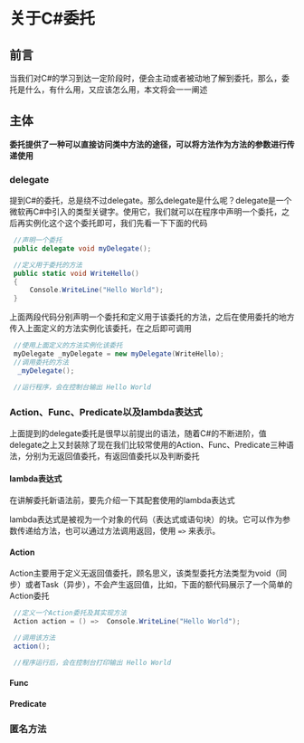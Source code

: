 # 关于C#委托

## 前言

当我们对C#的学习到达一定阶段时，便会主动或者被动地了解到委托，那么，委托是什么，有什么用，又应该怎么用，本文将会一一阐述

## 主体

**委托提供了一种可以直接访问类中方法的途径，可以将方法作为方法的参数进行传递使用**

### delegate

提到C#的委托，总是绕不过delegate。那么delegate是什么呢？delegate是一个微软再C#中引入的类型关键字。使用它，我们就可以在程序中声明一个委托，之后再实例化这个这个委托即可，我们先看一下下面的代码

```c#
 //声明一个委托
 public delegate void myDelegate();

 //定义用于委托的方法
 public static void WriteHello()
 {
     Console.WriteLine("Hello World");
 }
```

上面两段代码分别声明一个委托和定义用于该委托的方法，之后在使用委托的地方传入上面定义的方法实例化该委托，在之后即可调用

```C# 
 //使用上面定义的方法实例化该委托
 myDelegate _myDelegate = new myDelegate(WriteHello);
 //调用委托的方法
  _myDelegate();

 //运行程序，会在控制台输出 Hello World
```

### Action、Func、Predicate以及lambda表达式

上面提到的delegate委托是很早以前提出的语法，随着C#的不断进阶，值delegate之上又封装除了现在我们比较常使用的Action、Func、Predicate三种语法，分别为无返回值委托，有返回值委托以及判断委托

#### lambda表达式

在讲解委托新语法前，要先介绍一下其配套使用的lambda表达式

lambda表达式是被视为一个对象的代码（表达式或语句块）的块。它可以作为参数传递给方法，也可以通过方法调用返回，使用 `=>` 来表示。

#### Action

Action主要用于定义无返回值委托，顾名思义，该类型委托方法类型为void（同步）或者Task（异步），不会产生返回值，比如，下面的额代码展示了一个简单的Action委托

```C#
 //定义一个Action委托及其实现方法
 Action action = () =>  Console.WriteLine("Hello World");

 //调用该方法
 action();

 //程序运行后，会在控制台打印输出 Hello World
```

#### Func



#### Predicate



### 匿名方法





